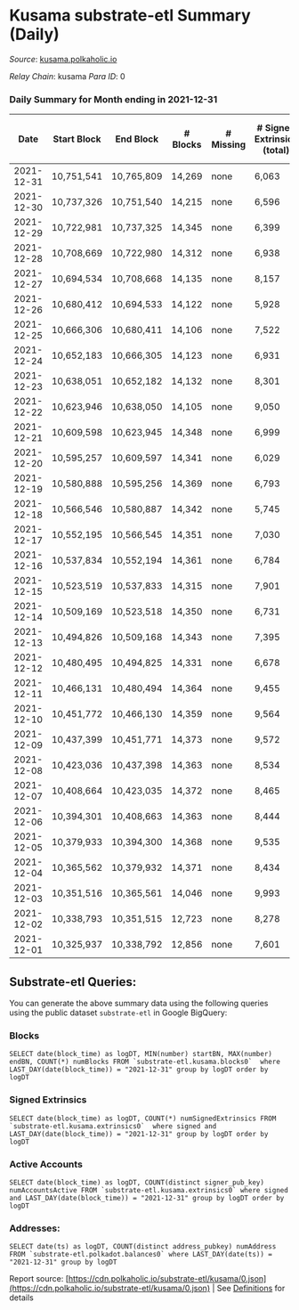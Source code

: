 # Kusama substrate-etl Summary (Daily)

_Source_: [kusama.polkaholic.io](https://kusama.polkaholic.io)

*Relay Chain*: kusama
*Para ID*: 0



### Daily Summary for Month ending in 2021-12-31


| Date | Start Block | End Block | # Blocks | # Missing | # Signed Extrinsics (total) | # Active Accounts | # Addresses with Balances | # Events | # Transfers | # XCM Transfers In | # XCM Transfers Out |
| ---- | ----------- | --------- | -------- | --------- | --------------------------- | ----------------- | ------------------------- | -------- | ----------- | ------------------ | ------------------- |
| 2021-12-31 | 10,751,541 | 10,765,809 | 14,269 | none  | 6,063 | 1,646 | 230,388 | 385,578 | 2,050 ($13,203,714.88) | 59 ($2,561,352.24) | 79 ($232,705.25) |
| 2021-12-30 | 10,737,326 | 10,751,540 | 14,215 | none  | 6,596 | 1,641 |  | 380,391 | 2,094 ($5,404,158.20) | 54 ($179,161.80) | 77 ($218,139.00) |
| 2021-12-29 | 10,722,981 | 10,737,325 | 14,345 | none  | 6,399 | 1,861 |  | 382,651 | 2,318 ($6,333,261.53) | 66 ($377,843.66) | 92 ($175,985.57) |
| 2021-12-28 | 10,708,669 | 10,722,980 | 14,312 | none  | 6,938 | 1,778 |  | 385,682 | 2,246 ($10,943,597.12) | 77 ($415,132.54) | 129 ($463,693.59) |
| 2021-12-27 | 10,694,534 | 10,708,668 | 14,135 | none  | 8,157 | 1,807 |  | 408,071 | 2,729 ($8,952,794.56) | 104 ($534,635.67) | 105 ($198,998.84) |
| 2021-12-26 | 10,680,412 | 10,694,533 | 14,122 | none  | 5,928 | 1,663 |  | 362,269 | 2,094 ($7,359,397.71) | 80 ($327,823.05) | 85 ($243,361.89) |
| 2021-12-25 | 10,666,306 | 10,680,411 | 14,106 | none  | 7,522 | 1,676 |  | 364,314 | 2,299 ($4,008,625.16) | 49 ($140,618.17) | 68 ($62,238.21) |
| 2021-12-24 | 10,652,183 | 10,666,305 | 14,123 | none  | 6,931 | 1,890 |  | 367,858 | 2,589 ($6,188,723.38) | 69 ($258,876.67) | 138 ($222,050.63) |
| 2021-12-23 | 10,638,051 | 10,652,182 | 14,132 | none  | 8,301 | 2,176 |  | 402,001 | 2,811 ($8,029,231.90) | 107 ($370,020.08) | 158 ($218,278.80) |
| 2021-12-22 | 10,623,946 | 10,638,050 | 14,105 | none  | 9,050 | 2,019 |  | 392,736 | 2,950 ($18,407,052.61) | 78 ($162,091.12) | 227 ($350,881.25) |
| 2021-12-21 | 10,609,598 | 10,623,945 | 14,348 | none  | 6,999 | 1,595 |  | 362,972 | 2,291 ($12,087,282.68) | 55 ($140,286.82) | 150 ($796,349.86) |
| 2021-12-20 | 10,595,257 | 10,609,597 | 14,341 | none  | 6,029 | 1,476 |  | 398,072 | 1,715 ($12,349,042.16) | 52 ($710,372.68) | 98 ($344,872.87) |
| 2021-12-19 | 10,580,888 | 10,595,256 | 14,369 | none  | 6,793 | 1,388 |  | 364,998 | 1,773 ($2,428,259.14) | 43 ($68,645.54) | 77 ($77,537.50) |
| 2021-12-18 | 10,566,546 | 10,580,887 | 14,342 | none  | 5,745 | 1,617 |  | 352,317 | 2,159 ($5,028,945.80) | 52 ($289,970.52) | 111 ($93,202.38) |
| 2021-12-17 | 10,552,195 | 10,566,545 | 14,351 | none  | 7,030 | 1,804 |  | 410,241 | 2,299 ($25,218,302.21) | 62 ($443,347.39) | 118 ($355,887.29) |
| 2021-12-16 | 10,537,834 | 10,552,194 | 14,361 | none  | 6,784 | 1,686 |  | 386,757 | 2,111 ($11,402,176.74) | 89 ($387,206.51) | 348 ($375,023.93) |
| 2021-12-15 | 10,523,519 | 10,537,833 | 14,315 | none  | 7,901 | 1,835 |  | 375,280 | 2,927 ($7,104,650.26) | 84 ($314,049.82) | 369 ($352,807.46) |
| 2021-12-14 | 10,509,169 | 10,523,518 | 14,350 | none  | 6,731 | 1,871 |  | 386,003 | 2,543 ($13,982,904.22) | 92 ($524,223.78) | 153 ($61,111.70) |
| 2021-12-13 | 10,494,826 | 10,509,168 | 14,343 | none  | 7,395 | 1,808 |  | 399,570 | 3,404 ($54,318,598.92) | 80 ($177,039.06) | 127 ($142,307.64) |
| 2021-12-12 | 10,480,495 | 10,494,825 | 14,331 | none  | 6,678 | 1,778 |  | 369,521 | 2,225 ($9,147,328.79) | 50 ($484,957.38) | 84 ($793,561.83) |
| 2021-12-11 | 10,466,131 | 10,480,494 | 14,364 | none  | 9,455 | 2,485 |  | 392,806 | 3,473 ($10,980,194.64) | 108 ($416,373.21) | 112 ($577,465.93) |
| 2021-12-10 | 10,451,772 | 10,466,130 | 14,359 | none  | 9,564 | 2,408 |  | 404,808 | 3,657 ($29,293,650.84) | 150 ($801,316.04) | 92 ($2,187,109.28) |
| 2021-12-09 | 10,437,399 | 10,451,771 | 14,373 | none  | 9,572 | 2,453 |  | 398,184 | 3,504 ($21,509,201.20) | 88 ($312,797.92) | 154 ($807,187.96) |
| 2021-12-08 | 10,423,036 | 10,437,398 | 14,363 | none  | 8,534 | 2,185 |  | 405,189 | 3,086 ($12,479,878.54) | 105 ($541,137.11) | 76 ($273,172.86) |
| 2021-12-07 | 10,408,664 | 10,423,035 | 14,372 | none  | 8,465 | 2,396 |  | 394,431 | 3,771 ($57,800,495.55) | 108 ($901,639.93) | 139 ($3,129,097.19) |
| 2021-12-06 | 10,394,301 | 10,408,663 | 14,363 | none  | 8,444 | 2,184 |  | 393,042 | 3,335 ($22,900,012.85) | 129 ($2,173,737.84) | 173 ($741,949.94) |
| 2021-12-05 | 10,379,933 | 10,394,300 | 14,368 | none  | 9,535 | 2,142 |  | 402,004 | 3,298 ($17,131,603.42) | 136 ($424,128.64) | 84 ($343,085.11) |
| 2021-12-04 | 10,365,562 | 10,379,932 | 14,371 | none  | 8,434 | 2,307 |  | 385,513 | 3,477 ($18,094,594.84) | 127 ($900,280.26) | 197 ($972,954.57) |
| 2021-12-03 | 10,351,516 | 10,365,561 | 14,046 | none  | 9,993 | 3,259 |  | 417,438 | 4,814 ($26,273,403.18) | 161 ($4,137,769.40) | 147 ($786,497.32) |
| 2021-12-02 | 10,338,793 | 10,351,515 | 12,723 | none  | 8,278 | 1,982 |  | 352,195 | 4,096 ($26,304,533.26) | 136 ($889,461.22) | 124 ($106,906.50) |
| 2021-12-01 | 10,325,937 | 10,338,792 | 12,856 | none  | 7,601 | 3,130 |  | 360,624 | 4,830 ($48,262,397.81) | 145 ($424,801.41) | 128 ($1,303,510.56) |

## Substrate-etl Queries:
You can generate the above summary data using the following queries using the public dataset `substrate-etl` in Google BigQuery:


### Blocks
```
SELECT date(block_time) as logDT, MIN(number) startBN, MAX(number) endBN, COUNT(*) numBlocks FROM `substrate-etl.kusama.blocks0`  where LAST_DAY(date(block_time)) = "2021-12-31" group by logDT order by logDT
```


### Signed Extrinsics
```
SELECT date(block_time) as logDT, COUNT(*) numSignedExtrinsics FROM `substrate-etl.kusama.extrinsics0`  where signed and LAST_DAY(date(block_time)) = "2021-12-31" group by logDT order by logDT
```


### Active Accounts
```
SELECT date(block_time) as logDT, COUNT(distinct signer_pub_key) numAccountsActive FROM `substrate-etl.kusama.extrinsics0` where signed and LAST_DAY(date(block_time)) = "2021-12-31" group by logDT order by logDT
```


### Addresses:
```
SELECT date(ts) as logDT, COUNT(distinct address_pubkey) numAddress FROM `substrate-etl.polkadot.balances0` where LAST_DAY(date(ts)) = "2021-12-31" group by logDT
```



Report source: [https://cdn.polkaholic.io/substrate-etl/kusama/0.json](https://cdn.polkaholic.io/substrate-etl/kusama/0.json) | See [Definitions](/DEFINITIONS.md) for details
